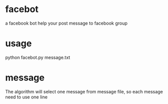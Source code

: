 facebot
=======

a facebook bot help your post message to facebook group

usage
=======
python facebot.py message.txt

message
=======
The algorithm will select one message from message file, so each message need to use one line
